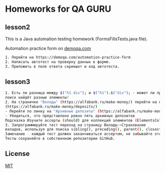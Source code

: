 # Homeworks for QA GURU 

## lesson2
This is a Java automation testing homework (FormsFillsTests.java file).

Automation practice form on [demoqa.com](https://demoqa.com/automation-practice-form)

```bash
1. Перейти на https://demoqa.com/automation-practice-form
2. Написать автотест на проверку данных в форме. 
3. Приложить в поле ответа скриншот и код автотеста.
```

## lesson3

```bash
1. Есть ли разница между $("h1 div"); и $("h1").$("div"); - может ли привести к тому что, 
поиск найдёт разные элементы?
2. На страничке "Вклады" (https://alfabank.ru/make-money/) перейти на подстраничку "Депозиты" 
(https://alfabank.ru/make-money/deposits/)
- Перейти по линку на "Архивные депозиты" (https://alfabank.ru/make-money/archive/)
- Убедиться, что представлено ровно пять архивных депозитов
Подсказка Изучите ассерты (should) для коллекций элементов (ElementsCollection)
3. Запрограммируйте тест переход на страницу Вклады->Страхование
вкладов, используя для поиска sibling(), preceding(), parent(), closest()
Замечание - каждый тест должен заканчиваться ассертом, не забывайте это.
Тесты сохраняйте в собственном репозитории GitHub. 
```



## License
[MIT](https://choosealicense.com/licenses/mit/)

